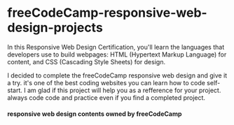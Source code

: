 # freeCodeCamp-responsive-web-design-projects
In this Responsive Web Design Certification, you'll learn the languages that developers use to build webpages: HTML (Hypertext Markup Language) for content, and CSS (Cascading Style Sheets) for design.

I decided to complete the freeCodeCamp responsive web design and give it a try. it's one of the best coding websites you can learn how to code self-start. I am glad if this project will help you as a refference for your project.  always code code and practice even if you find a completed project.   

#### responsive web design contents owned by freeCodeCamp
